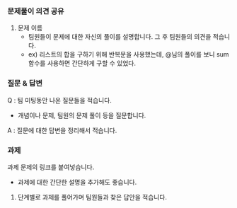 ### 문제풀이 의견 공유

1. 문제 이름
    - 팀원들이 문제에 대한 자신의 풀이를 설명합니다. 그 후 팀원들의 의견을 적습니다.
    - ex) 리스트의 합을 구하기 위해 반복문을 사용했는데, @님의 풀이를 보니 sum 함수를 사용하면 간단하게 구할 수 있었다.

### 질문 & 답변

Q : 팀 미팅동안 나온 질문들을 적습니다.
* 개념이나 문제, 팀원의 문제 풀이 등을 질문합니다.

A : 질문에 대한 답변을 정리해서 적습니다.

### 과제

과제 문제의 링크를 붙여넣습니다.
* 과제에 대한 간단한 설명을 추가해도 좋습니다.

1. 단계별로 과제를 풀어가며 팀원들과 찾은 답안을 적습니다.